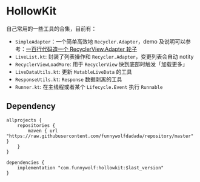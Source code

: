 # HollowKit

自己常用的一些工具的合集，目前有：
- `SimpleAdapter`：一个简单高效地 `Recycler.Adapter`，demo 及说明可以参考：[一百行代码造一个 RecyclerView.Adapter 轮子](https://github.com/funnywolfdadada/Blog/blob/master/SimpleAdapter/%E4%B8%80%E7%99%BE%E8%A1%8C%E4%BB%A3%E7%A0%81%E9%80%A0%E4%B8%80%E4%B8%AARecyclerView.Adapter%E8%BD%AE%E5%AD%90.md)
- `LiveList.kt`: 封装了列表操作和 `Recycler.Adapter`，变更列表会自动 notity 
- `RecyclerViewLoadMore`: 用于 `RecyclerView` 快到底部时触发「加载更多」
- `LiveDataUtils.kt`: 更新 `MutableLiveData` 的工具
- `ResponseUtils.kt`: `Response` 数据剥离的工具
- `Runner.kt`: 在主线程或者某个 `Lifecycle.Event` 执行 `Runnable`

## Dependency
```
allprojects {
    repositories {
        maven { url "https://raw.githubusercontent.com/funnywolfdadada/repository/master" }
    }
}

dependencies {
    implementation "com.funnywolf:hollowkit:$last_version"
}
```

